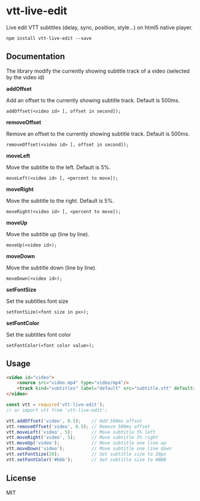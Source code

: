 # vtt-live-edit

Live edit VTT subtitles (delay, sync, position, style...) on html5 native player.

```
npm install vtt-live-edit --save
```


## Documentation

The library modify the currently showing subtitle track of a video (selected by the video id)

__addOffset__

Add an offset to the currently showing subtitle track. Default is 500ms.

`addOffset(<video id> [, offset in second]);`

__removeOffset__

Remove an offset to the currently showing subtitle track. Default is 500ms.

`removeOffset(<video id> [, offset in second]);`

__moveLeft__

Move the subtitle to the left. Default is 5%.

`moveLeft(<video id> [, <percent to move]);`

__moveRight__

Move the subtitle to the right. Default is 5%.

`moveRight(<video id> [, <percent to move]);`

__moveUp__

Move the subtitle up (line by line).

`moveUp(<video id>);`

__moveDown__

Move the subtitle down (line by line).

`moveDown(<video id>);`

__setFontSize__

Set the subtitles font size

`setFontSize(<font size in px>);`

__setFontColor__

Set the subtitles font color

`setFontColor(<font color value>);`


## Usage

``` html
<video id="video">
    <source src="video.mp4" type="video/mp4"/>
    <track kind="subtitles" label="default" src="subtitle.vtt" default>
</video>
```

``` js
const vtt = require('vtt-live-edit');
// or import vtt from 'vtt-live-edit';

vtt.addOffset('video', 0.5);    // Add 500ms offset
vtt.removeOffset('video', 0.5); // Remove 500ms offset
vtt.moveLeft('video', 5);       // Move subtitle 5% left
vtt.moveRight('video', 5);      // Move subtitle 5% right
vtt.moveUp('video');            // Move subtitle one line up
vtt.moveDown('video');          // Move subtitle one line down
vtt.setFontSize(20);            // Set subtitle size to 20px
vtt.setFontColor('#bbb');       // Set subtitle size to #BBB
```

## License

MIT